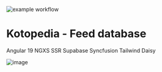 ![example workflow](https://github.com/dewiktor2/kotopedia/actions/workflows/build.yml/badge.svg)

# Kotopedia - Feed database

Angular 19
NGXS
SSR
Supabase
Syncfusion
Tailwind
Daisy


![image](https://github.com/user-attachments/assets/2f1a2627-a69d-4905-83f5-e0deb155e93a)



